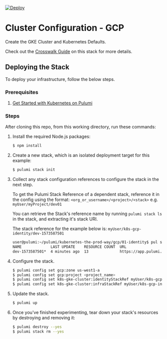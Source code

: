 [![Deploy](https://get.pulumi.com/new/button.svg)](https://app.pulumi.com/new)

# Cluster Configuration - GCP

Create the GKE Cluster and Kubernetes Defaults.

Check out the [Crosswalk Guide](https://www.pulumi.com/docs/guides/crosswalk/kubernetes/control-plane)
on this stack for more details.

## Deploying the Stack

To deploy your infrastructure, follow the below steps.

### Prerequisites

1. [Get Started with Kubernetes on Pulumi](https://www.pulumi.com/docs/get-started/kubernetes/)

### Steps

After cloning this repo, from this working directory, run these commands:

1. Install the required Node.js packages:

    ```bash
    $ npm install
    ```

1. Create a new stack, which is an isolated deployment target for this example:

    ```bash
    $ pulumi stack init
    ```

1.  Collect any stack configuration references to configure the stack in the
    next step.

    To get the Pulumi Stack Reference of a dependent stack, reference it in the
    config using the format: `<org_or_username>/<project>/<stack>` e.g. `myUser/myProject/dev01`

    You can retrieve the Stack's reference name by running `pulumi stack ls` in
    the stack, and extracting it's stack URI.

    The stack reference for the example below is: `myUser/k8s-gcp-identity/dev-1573587501`

    ```bash
    user@pulumi:~/pulumi/kubernetes-the-prod-way/gcp/01-identity$ pul stack ls
    NAME             LAST UPDATE    RESOURCE COUNT  URL
    dev-1573587501*  4 minutes ago  13              https://app.pulumi.com/myUser/k8s-gcp-identity/dev-1573587501
    ```

1. Configure the stack.

    ```bash
    $ pulumi config set gcp:zone us-west1-a
    $ pulumi config set gcp:project <project_name>
    $ pulumi config set k8s-gke-cluster:identityStackRef myUser/k8s-gcp-identity/dev-1573589109
    $ pulumi config set k8s-gke-cluster:infraStackRef myUser/k8s-gcp-infra/dev-1573589378
    ```

1. Update the stack.

    ```bash
    $ pulumi up
    ```

1. Once you've finished experimenting, tear down your stack's resources by destroying and removing it:

    ```bash
    $ pulumi destroy --yes
    $ pulumi stack rm --yes
    ```
